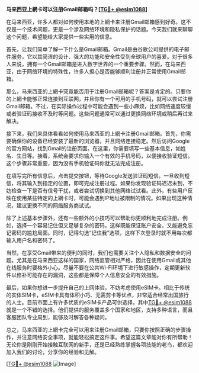 **马来西亚上網卡可以注册Gmail邮箱吗？[[TG💪+ @esim1088](https://t.me/s/esim1088)]**

在马来西亚，许多人都对如何使用本地的上網卡来注册Gmail邮箱感到好奇。这不仅是一个技术问题，更是一个涉及网络环境和隐私保护的话题。今天我们就来聊聊这个问题，希望能给大家提供一些实用的信息。

首先，让我们简单了解一下什么是Gmail邮箱。Gmail是由谷歌公司提供的电子邮件服务，它以其简洁的设计、强大的功能和安全性受到全球用户的喜爱。对于很多人来说，拥有一个Gmail邮箱是进入数字世界的一个重要步骤。然而，在马来西亚，由于网络环境的特殊性，许多人担心是否能够顺利注册并正常使用Gmail邮箱。

那么，马来西亚的上網卡究竟能否用于注册Gmail邮箱呢？答案是肯定的。只要你的上網卡能够正常连接到互联网，并且你有一个可用的手机号码，就可以尝试注册Gmail邮箱。不过，在实际操作过程中可能会遇到一些小麻烦，比如网络速度较慢或者验证码接收不及时等问题。这些问题通常可以通过更换网络环境或稍后再试来解决。

接下来，我们来具体看看如何使用马来西亚的上網卡注册Gmail邮箱。首先，你需要确保你的设备已经安装了最新的浏览器，并且网络连接稳定。然后访问Google的官方网站，找到Gmail的注册页面。在这里，你需要填写一些基本信息，如姓名、生日等。接着，系统会要求你输入一个有效的手机号码，以便接收验证短信。这个步骤非常重要，因为没有手机验证码你就无法完成注册。

在填写完所有信息后，点击提交按钮，等待Google发送验证码短信。一旦收到短信，将其输入到指定的位置，即可完成注册过程。如果你发现验证码迟迟未到，不妨检查一下是否有信号干扰，或者尝试切换到其他网络试试看。此外，有些用户反映在使用某些特定的上網卡时，可能会遇到IP地址被限制的情况。如果出现这种情况，建议更换不同的网络服务商试试。

除了上述基本步骤外，还有一些额外的小技巧可以帮助你更顺利地完成注册。例如，选择一个容易记住但又足够复杂的密码，这样既能保证账户安全，又能避免忘记密码的尴尬局面。同时，记得勾选“记住我”选项，这样下次登录时就不用每次都输入用户名和密码了。

当然，在享受Gmail带来的便利的同时，我们也需要关注个人隐私和数据安全的问题。尤其是在马来西亚这样的国家，网络监管相对严格，因此在使用Gmail或其他在线服务时要格外小心。尽量不要在公共Wi-Fi环境下进行敏感操作，定期更新软件以修补可能存在的漏洞，这些都是保障个人信息安全的有效措施。

最后，如果你想进一步提升自己的上网体验，不妨考虑使用eSIM卡。相比于传统的实体SIM卡，eSIM卡具有体积小巧、无需剪卡等优点，非常适合经常出国旅行的人士。目前市面上有许多优质的eSIM卡产品可供选择，其中[TG💪+ @esim1088](https://t.me/s/esim1088)就是一个不错的选择。他们提供的服务覆盖多个国家和地区，支持多种语言，而且客服团队专业周到，能够及时解答各种疑问。

总之，马来西亚的上網卡完全可以用来注册Gmail邮箱，只要你按照正确的步骤操作，并注意网络安全事项，就能轻松搞定这件事。希望这篇文章能对你有所帮助！无论你是刚刚开始接触互联网的新手，还是已经熟练掌握各项技能的老鸟，都欢迎加入我们的讨论，分享你的经验和见解。

[[TG💪+ @esim1088](https://t.me/s/esim1088) ![Image](https://i.postimg.cc/4NQfJmqS/Snipaste-2025-05-13-00-14-12.png)]